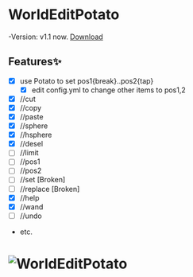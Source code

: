 # WorldEditPotato
-Version: v1.1 now.
[Download](https://github.com/Yoyu666/WorldEditPotato/releases)

## Features✨
- [x] use Potato to set pos1{break}..pos2{tap}
   - [x] edit config.yml to change other items to pos1,2
- [x] //cut
- [x] //copy
- [x] //paste
- [x] //sphere
- [x] //hsphere
- [x] //desel
- [ ] //limit
- [ ] //pos1
- [ ] //pos2
- [ ] //set     [Broken]
- [ ] //replace [Broken]
- [x] //help
- [x] //wand
- [ ] //undo
* etc.

![WorldEditPotato](http://img10.deviantart.net/af75/i/2014/242/1/9/kawaii_potato_by_hashtagpony-d7xbs1t.png)
=========
